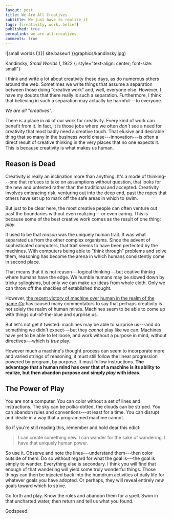 ```yaml
---
layout: post
title: We Are All Creatives
subtitle: We just have to realize it
tags: [creativity, work, belief]
published: true
permalink: we-are-all-creatives
comments: true
---
```

![small worlds I]({{ site.baseurl }}graphics/kandinsky.jpg)

Kandinsky, *Small Worlds I*, 1922
{: style="text-align: center; font-size: small"}

I think and write a lot about creativity these days, as do numerous others around the web. Sometimes we write things that assume a separation between those doing "creative work" and, well, everyone else. However, I have my doubts that there really is such a separation. Furthermore, I think that believing in such a separation may actually be harmful---to everyone.

*We are all "creatives".*

There is a place in *all* of our work for creativity. Every kind of work can benefit from it. In fact, it is those jobs where we often *don't* see a need for creativity that most badly need a creative touch. That elusive and desirable thing that so many in the business world chase---innovation---is often a direct result of creative thinking in the very places that no one expects it. This is because creativity is what makes us human. 

## Reason is Dead

Creativity is really an inclination more than anything. It's a mode of thinking---one that refuses to take on assumptions without question, that looks for the new and untested rather than the traditional and accepted. Creativity involves embracing risk, venturing out into the deep end, past the ropes that others have set up to mark off the safe areas in which to swim. 

But just to be clear here, the most creative people can often venture out past the boundaries without even realizing---or even caring. This is because some of the best creative work comes as the result of one thing: *play*.

It used to be that *reason* was the uniquely human trait. It was what separated us from the other complex organisms. Since the advent of sophisticated computers, that trait seems to have been perfected by the machines. With computers being able to "think through" problems and solve them, reasoning has become the arena in which humans consistently come in second place. 

That means that it is not reason---logical thinking---but ceative thinkig where humans have the edge. We humble humans may be slowed down by tricky syllogisms, but only we can make up ideas from whole cloth. Only we can throw off the shackles of established thought. 

However, [the recent victory of machine over human in the realm of the game *Go*](https://deepmind.com/alpha-go) has caused many commentators to say that perhaps creativity is not solely the realm of human minds. Machines seem to be able to come up with things out-of-the-blue and surprise us.

But let's not get it twisted: machines may be able to surprise us---and do something we didn't expect---but they *cannot* play like we can. Machines have yet to be able to let loose, and work without a purpose in mind, without directives---which is *true* play. 

However much a machine's thought process can seem to incorporate more and varied strings of reasoning, it must still follow the linear progression powered by program, by purpose. It must follow instructions. **The advantage that a human mind has over that of a machine is its ability to realize, but then abandon purpose and simply *play* with ideas.**


## The Power of Play

You are not a computer. You can color without a set of lines and instructions. The sky can be polka-dotted, the clouds can be striped. You can abandon rules and conventions---at least for a time. You can disrupt and ideate in a way that a programmed machine cannot.

So if you're still reading this, remember and hold dear this edict:

>I can create something new. I can wander for the sake of wandering. I have that uniquely human power.

So use it. Observe and note the lines---understand them---then color outside of them. Do so without regard for what the goal is---the goal is simply to wander. Everything else is secondary. I think you will find that enough of that wandering will yield some truly wonderful things. Those things can then be injected back into the humdrum activities of daily life for whatever goals you have adopted. Or perhaps, they will reveal entirely *new* goals toward which to strive.

Go forth and play. Know the rules and abandon them for a spell. Swim in that uncharted water, then return and tell us what you found. 

Godspeed. 
